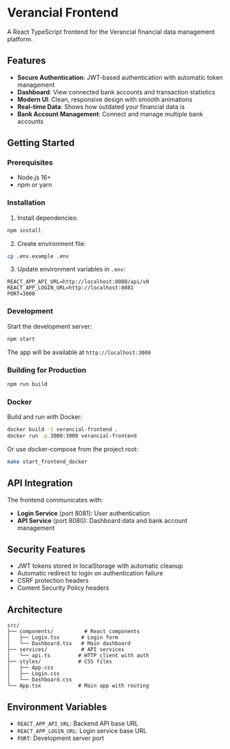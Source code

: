 # Verancial Frontend

A React TypeScript frontend for the Verancial financial data management platform.

## Features

- **Secure Authentication**: JWT-based authentication with automatic token management
- **Dashboard**: View connected bank accounts and transaction statistics
- **Modern UI**: Clean, responsive design with smooth animations
- **Real-time Data**: Shows how outdated your financial data is
- **Bank Account Management**: Connect and manage multiple bank accounts

## Getting Started

### Prerequisites

- Node.js 16+ 
- npm or yarn

### Installation

1. Install dependencies:
```bash
npm install
```

2. Create environment file:
```bash
cp .env.example .env
```

3. Update environment variables in `.env`:
```
REACT_APP_API_URL=http://localhost:8080/api/v0
REACT_APP_LOGIN_URL=http://localhost:8081
PORT=3000
```

### Development

Start the development server:
```bash
npm start
```

The app will be available at `http://localhost:3000`

### Building for Production

```bash
npm run build
```

### Docker

Build and run with Docker:
```bash
docker build -t verancial-frontend .
docker run -p 3000:3000 verancial-frontend
```

Or use docker-compose from the project root:
```bash
make start_frontend_docker
```

## API Integration

The frontend communicates with:
- **Login Service** (port 8081): User authentication
- **API Service** (port 8080): Dashboard data and bank account management

## Security Features

- JWT tokens stored in localStorage with automatic cleanup
- Automatic redirect to login on authentication failure
- CSRF protection headers
- Content Security Policy headers

## Architecture

```
src/
├── components/          # React components
│   ├── Login.tsx       # Login form
│   └── Dashboard.tsx   # Main dashboard
├── services/           # API services
│   └── api.ts         # HTTP client with auth
├── styles/            # CSS files
│   ├── App.css
│   ├── Login.css
│   └── Dashboard.css
└── App.tsx            # Main app with routing
```

## Environment Variables

- `REACT_APP_API_URL`: Backend API base URL
- `REACT_APP_LOGIN_URL`: Login service base URL  
- `PORT`: Development server port 